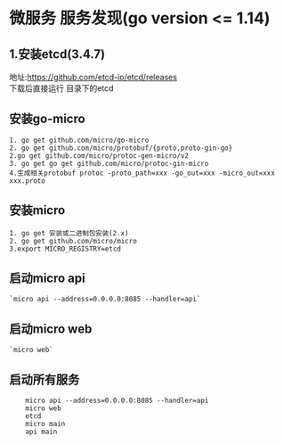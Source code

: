 # 微服务 服务发现(go version <= 1.14)
## 1.安装etcd(3.4.7)
   地址:https://github.com/etcd-io/etcd/releases  
   下载后直接运行 目录下的etcd

## 安装go-micro
    1. go get github.com/micro/go-micro
    2. go get github.com/micro/protobuf/{proto,proto-gin-go}
    2.go get github.com/micro/protoc-gen-micro/v2
    3. go get go get github.com/micro/protoc-gin-micro
    4.生成相关protobuf protoc -proto_path=xxx -go_out=xxx -micro_out=xxx xxx.proto

## 安装micro
    1. go get 安装或二进制包安装(2.x)
    2. go get github.com/micro/micro
    3.export MICRO_REGISTRY=etcd
    
 ## 启动micro api
    `micro api --address=0.0.0.0:8085 --handler=api`

## 启动micro web
    `micro web`
    
## 启动所有服务

```shell script
    micro api --address=0.0.0.0:8085 --handler=api
    micro web
    etcd
    micro main
    api main

```

